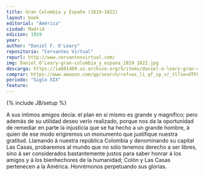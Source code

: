 ```yaml
---
title: Gran Colombia y España (1819-1822)
layout: book
editorial: "América"
ciudad: Madrid
edicion: 1919
year: 
author: "Daniel F. O'Leary"
repositorio: "Cervantes Virtual"
repurl: http://www.cervantesvirtual.com/
img: Daniel_O'Leary-gran-colombia_y_espana_1819_1822.jpg
descarga: https://ia601409.us.archive.org/5/items/daniel-o-leary-gran-colombia-y-espana-1819-1822/Daniel_O%27Leary-gran-colombia_y_espana_1819_1822.pdf
comprar: https://www.amazon.com/gp/search/ref=as_li_qf_sp_sr_tl?ie=UTF8&tag=morelcoop-20&keywords="general o'leary"&index=aps&camp=1789&creative=9325&linkCode=ur2&linkId=acdb3171ad84e18582adb225ef0ce7ce
periodo: "Siglo XIX"
feature: 
---
```

{% include JB/setup %}

A sus íntimos amigos decía: el plan en sí mismo es grande y magnífico; pero además de su utilidad deseo verlo realizado, porque nos da la oportunidad de remediar en parte la injusticia que se ha hecho a un grande hombre, á quien de ese modo erigiremos un monumento que justifique nuestra gratitud. Llamando á nuestra república Colombia y denominando su capital Las Casas, probaremos al mundo que no sólo tenemos derecho a ser libres, sino á ser considerados bastantemente justos para saber honrar á los amigos y á los bienhechores de la humanidad; Colón y Las Casas pertenecen a la América. Honrémonos perpetuando sus glorias.

